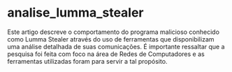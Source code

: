 # analise_lumma_stealer

Este artigo descreve o comportamento do programa malicioso conhecido
como Lumma Stealer através do uso de ferramentas que disponibilizam uma
análise detalhada de suas comunicações. É importante ressaltar que a pesquisa
foi feita com foco na área de Redes de Computadores e as ferramentas utilizadas
foram para servir a tal propósito.
